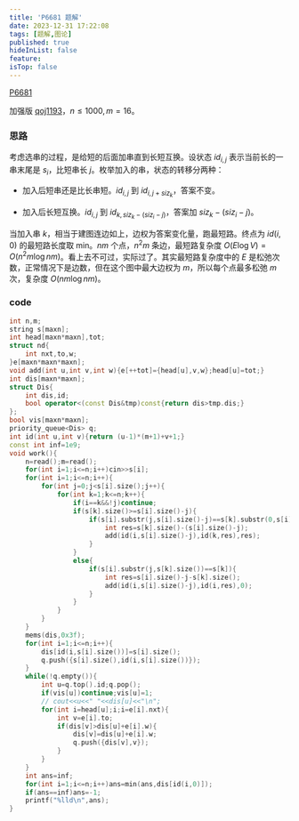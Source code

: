 ```yaml
---
title: 'P6681 题解'
date: 2023-12-31 17:22:08
tags: [题解,图论]
published: true
hideInList: false
feature: 
isTop: false
---
```

[P6681](https://www.luogu.com.cn/problem/P6681)

加强版 [qoj1193](https://qoj.ac/problem/1193)，$n\leq 1000,m=16$。

### 思路

考虑选串的过程，是给短的后面加串直到长短互换。设状态 $id_{i,j}$ 表示当前长的一串末尾是 $s_i$，比短串长 $j$。枚举加入的串，状态的转移分两种：

- 加入后短串还是比长串短。$id_{i,j}$ 到 $id_{i,j+siz_k}$，答案不变。

- 加入后长短互换。$id_{i,j}$ 到 $id_{k,siz_k-(siz_i-j)}$，答案加 $siz_k-(siz_i-j)$。

当加入串 $k$，相当于建图连边如上，边权为答案变化量，跑最短路。终点为 $id(i,0)$ 的最短路长度取 min。$nm$ 个点，$n^2m$ 条边，最短路复杂度 $O(E\log V)=O(n^2m\log nm)$。看上去不可过，实际过了。其实最短路复杂度中的 $E$ 是松弛次数，正常情况下是边数，但在这个图中最大边权为 $m$，所以每个点最多松弛 $m$ 次，复杂度 $O(nm\log nm)$。

### code

```cpp
int n,m;
string s[maxn];
int head[maxn*maxn],tot;
struct nd{
	int nxt,to,w;
}e[maxn*maxn*maxn];
void add(int u,int v,int w){e[++tot]={head[u],v,w};head[u]=tot;}
int dis[maxn*maxn];
struct Dis{
	int dis,id;
	bool operator<(const Dis&tmp)const{return dis>tmp.dis;}
};
bool vis[maxn*maxn];
priority_queue<Dis> q;
int id(int u,int v){return (u-1)*(m+1)+v+1;}
const int inf=1e9;
void work(){
	n=read();m=read();
	for(int i=1;i<=n;i++)cin>>s[i];
	for(int i=1;i<=n;i++){
		for(int j=0;j<s[i].size();j++){
			for(int k=1;k<=n;k++){
				if(i==k&&!j)continue;
				if(s[k].size()>=s[i].size()-j){
					if(s[i].substr(j,s[i].size()-j)==s[k].substr(0,s[i].size()-j)){
						int res=s[k].size()-(s[i].size()-j);
						add(id(i,s[i].size()-j),id(k,res),res);
					}
				}
				else{
					if(s[i].substr(j,s[k].size())==s[k]){
						int res=s[i].size()-j-s[k].size();
						add(id(i,s[i].size()-j),id(i,res),0);
					}
				}
			}
		}
	}
	mems(dis,0x3f);
	for(int i=1;i<=n;i++){
		dis[id(i,s[i].size())]=s[i].size();
		q.push({s[i].size(),id(i,s[i].size())});
	}
	while(!q.empty()){
		int u=q.top().id;q.pop();
		if(vis[u])continue;vis[u]=1;
		// cout<<u<<" "<<dis[u]<<"\n";
		for(int i=head[u];i;i=e[i].nxt){
			int v=e[i].to;
			if(dis[v]>dis[u]+e[i].w){
				dis[v]=dis[u]+e[i].w;
				q.push({dis[v],v});
			}
		}
	}
	int ans=inf;
	for(int i=1;i<=n;i++)ans=min(ans,dis[id(i,0)]);
	if(ans==inf)ans=-1;
	printf("%lld\n",ans);
}
```